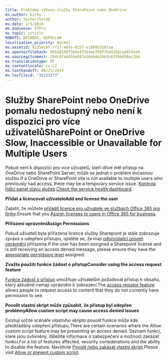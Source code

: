 ```yaml
---
title: Problémy výkonu-služby SharePoint nebo OneDrive
ms.author: kirks
author: Techwriter40
ms.date: 1/3/2019
ms.audience: ITPro
ms.topic: article
ROBOTS: NOINDEX, NOFOLLOW
localization_priority: Normal
ms.assetid: 9225ec0f-771f-4d7a-8157-e188953107aa
ms.openlocfilehash: 9bb18196f38de473e4ee79d77bd43561ad9742e0
ms.sourcegitcommit: 204c8fadd59a597a18ebde24b3c63fbb656ec1b6
ms.translationtype: MT
ms.contentlocale: cs-CZ
ms.lasthandoff: 06/25/2019
ms.locfileid: "35223273"
---
```

# <a name="sharepoint-or-onedrive-slow-inaccessible-or-unavailable-for-multiple-users"></a><span data-ttu-id="39219-102">Služby SharePoint nebo OneDrive pomalu nedostupný nebo není k dispozici pro více uživatelů</span><span class="sxs-lookup"><span data-stu-id="39219-102">SharePoint or OneDrive Slow, Inaccessible or Unavailable for Multiple Users</span></span>

<span data-ttu-id="39219-103">Pokud není k dispozici pro více uživatelů, kteří dříve měl přístup na OneDrive nebo SharePoint Server, může se jednat o problém dočasnou službu.</span><span class="sxs-lookup"><span data-stu-id="39219-103">If a OneDrive or SharePoint site is not available to multiple users who previously had access, there may be a temporary service issue.</span></span> <span data-ttu-id="39219-104">[Kontrola řídicí panel stavu služeb](https://portal.office.com/adminportal/home#/servicehealth).</span><span class="sxs-lookup"><span data-stu-id="39219-104">[Check the service health dashboard](https://portal.office.com/adminportal/home#/servicehealth).</span></span>

<span data-ttu-id="39219-105">**Přidat a licencovat uživatele**</span><span class="sxs-lookup"><span data-stu-id="39219-105">**Add and license the user**</span></span>

<span data-ttu-id="39219-106">Zajistit, že můžete [přiřadit licence pro uživatele ve službách Office 365 pro firmy](https://docs.microsoft.com/office365/admin/subscriptions-and-billing/assign-licenses-to-users?view=o365-worldwide&amp;tabs=One).</span><span class="sxs-lookup"><span data-stu-id="39219-106">Ensure that you [Assign licenses to users in Office 365 for business](https://docs.microsoft.com/office365/admin/subscriptions-and-billing/assign-licenses-to-users?view=o365-worldwide&amp;tabs=One).</span></span>


<span data-ttu-id="39219-107">**Přiřazení oprávnění**</span><span class="sxs-lookup"><span data-stu-id="39219-107">**Assign Permissions**</span></span>

<span data-ttu-id="39219-108">Pokud uživateli byla přiřazena licence služby Sharepoint je stále zobrazuje zpráva o odepření přístupu, ujistěte se, že mají [odpovídající úroveň oprávnění](https://docs.microsoft.com/sharepoint/understanding-permission-levels) přiřazena.</span><span class="sxs-lookup"><span data-stu-id="39219-108">If the user has been assigned a Sharepoint license and is still receiving an access denied message, please ensure they have the [appropriate permission level](https://docs.microsoft.com/sharepoint/understanding-permission-levels) assigned.</span></span>

<span data-ttu-id="39219-109">**Zvažte použití funkce žádost o přístup**</span><span class="sxs-lookup"><span data-stu-id="39219-109">**Consider using the access request feature**</span></span>

<span data-ttu-id="39219-110">[Funkce žádost o přístup](https://support.office.com/article/Set-up-and-manage-access-requests-94B26E0B-2822-49D4-929A-8455698654B3) umožňuje uživatelům požadovat přístup k obsahu, který aktuálně nemají oprávnění k zobrazení.</span><span class="sxs-lookup"><span data-stu-id="39219-110">The [access request feature](https://support.office.com/article/Set-up-and-manage-access-requests-94B26E0B-2822-49D4-929A-8455698654B3) allows people to request access to content that they do not currently have permission to see.</span></span>

<span data-ttu-id="39219-111">**Povolit vlastní skript může způsobit, že přístup byl odepřen problémy**</span><span class="sxs-lookup"><span data-stu-id="39219-111">**Allow custom script may cause access denied issues**</span></span>

<span data-ttu-id="39219-112">Existují určité scénáře *vlastního skriptu povolit* funkce může kde předkládány odepření přístupu.</span><span class="sxs-lookup"><span data-stu-id="39219-112">There are certain scenarios where the *Allow custom script* feature may be presenting an access denied.</span></span> <span data-ttu-id="39219-113">Seznam funkcí, které jsou ovlivněny, důležité informace o zabezpečení a možnost zakázat funkci.</span><span class="sxs-lookup"><span data-stu-id="39219-113">For a list of features affected, security considerations and the ability to disable the feature.</span></span> <span data-ttu-id="39219-114">Navštivte [Povolit nebo zakázat vlastní skript](https://docs.microsoft.com/sharepoint/allow-or-prevent-custom-script).</span><span class="sxs-lookup"><span data-stu-id="39219-114">Please visit [Allow or prevent custom script](https://docs.microsoft.com/sharepoint/allow-or-prevent-custom-script).</span></span>

